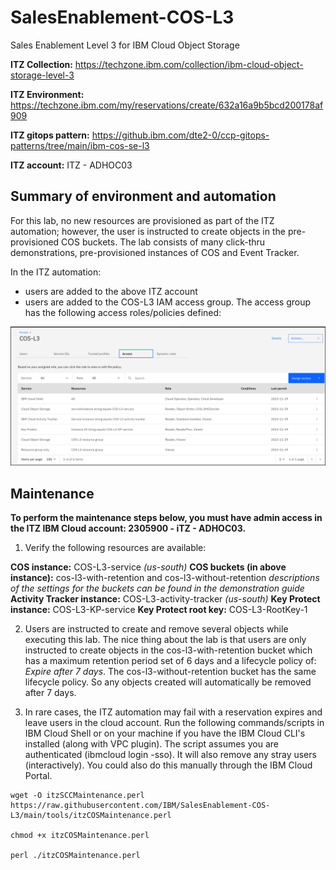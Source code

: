 # SalesEnablement-COS-L3
Sales Enablement Level 3 for IBM Cloud Object Storage

**ITZ Collection:** https://techzone.ibm.com/collection/ibm-cloud-object-storage-level-3

**ITZ Environment:** https://techzone.ibm.com/my/reservations/create/632a16a9b5bcd200178af909

**ITZ gitops pattern:** https://github.ibm.com/dte2-0/ccp-gitops-patterns/tree/main/ibm-cos-se-l3

**ITZ account:** ITZ - ADHOC03

## Summary of environment and automation

For this lab, no new resources are provisioned as part of the ITZ automation; however, the user is instructed to create objects in the pre-provisioned COS buckets. The lab consists of many click-thru demonstrations, pre-provisioned instances of COS and Event Tracker.

In the ITZ automation:

- users are added to the above ITZ account
- users are added to the COS-L3 IAM access group. The access group has the following access roles/policies defined:

![](_attachments/COS-L3-accessgroup.png)

## Maintenance

**To perform the maintenance steps below, you must have admin access in the ITZ IBM Cloud account: 2305900 - iTZ - ADHOC03.**

1. Verify the following resources are available:

**COS instance:** COS-L3-service *(us-south)*
**COS buckets (in above instance):** cos-l3-with-retention and cos-l3-without-retention *descriptions of the settings for the buckets can be found in the demonstration guide*
**Activity Tracker instance:** COS-L3-activity-tracker *(us-south)*
**Key Protect instance:** COS-L3-KP-service
**Key Protect root key:** COS-L3-RootKey-1

2. Users are instructed to create and remove several objects while executing this lab. The nice thing about the lab is that users are only instructed to create objects in the cos-l3-with-retention bucket which has a maximum retention period set of 6 days and a lifecycle policy of: *Expire after 7 days*. The cos-l3-without-retention bucket has the same lifecycle policy. So any objects created will automatically be removed after 7 days.

3. In rare cases, the ITZ automation may fail with a reservation expires and leave users in the cloud account. Run the following commands/scripts in IBM Cloud Shell or on your machine if you have the IBM Cloud CLI's installed (along with VPC plugin). The script assumes you are authenticated (ibmcloud login -sso). It will also remove any stray users (interactively). You could also do this manually through the IBM Cloud Portal.

```
wget -O itzSCCMaintenance.perl https://raw.githubusercontent.com/IBM/SalesEnablement-COS-L3/main/tools/itzCOSMaintenance.perl

chmod +x itzCOSMaintenance.perl

perl ./itzCOSMaintenance.perl
```
